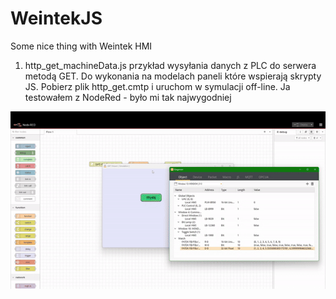 # WeintekJS
Some nice thing with Weintek HMI



1. http_get_machineData.js  przykład wysyłania danych z PLC do serwera metodą GET. Do wykonania na modelach paneli które wspierają skrypty JS. Pobierz plik http_get.cmtp i uruchom w symulacji off-line. Ja testowałem z NodeRed - było mi tak najwygodniej

![](https://raw.githubusercontent.com/dturczynski/WeintekJS/main/http_get_machineData.gif)


